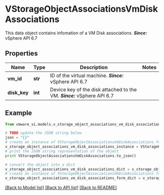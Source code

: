 # VStorageObjectAssociationsVmDiskAssociations

This data object contains infomation of a VM Disk associations.  ***Since:*** vSphere API 6.7 

## Properties
Name | Type | Description | Notes
------------ | ------------- | ------------- | -------------
**vm_id** | **str** | ID of the virtual machine.  ***Since:*** vSphere API 6.7  | 
**disk_key** | **int** | Device key of the disk attached to the VM.  ***Since:*** vSphere API 6.7  | 

## Example

```python
from vmware_vi.models.v_storage_object_associations_vm_disk_associations import VStorageObjectAssociationsVmDiskAssociations

# TODO update the JSON string below
json = "{}"
# create an instance of VStorageObjectAssociationsVmDiskAssociations from a JSON string
v_storage_object_associations_vm_disk_associations_instance = VStorageObjectAssociationsVmDiskAssociations.from_json(json)
# print the JSON string representation of the object
print VStorageObjectAssociationsVmDiskAssociations.to_json()

# convert the object into a dict
v_storage_object_associations_vm_disk_associations_dict = v_storage_object_associations_vm_disk_associations_instance.to_dict()
# create an instance of VStorageObjectAssociationsVmDiskAssociations from a dict
v_storage_object_associations_vm_disk_associations_form_dict = v_storage_object_associations_vm_disk_associations.from_dict(v_storage_object_associations_vm_disk_associations_dict)
```
[[Back to Model list]](../README.md#documentation-for-models) [[Back to API list]](../README.md#documentation-for-api-endpoints) [[Back to README]](../README.md)


